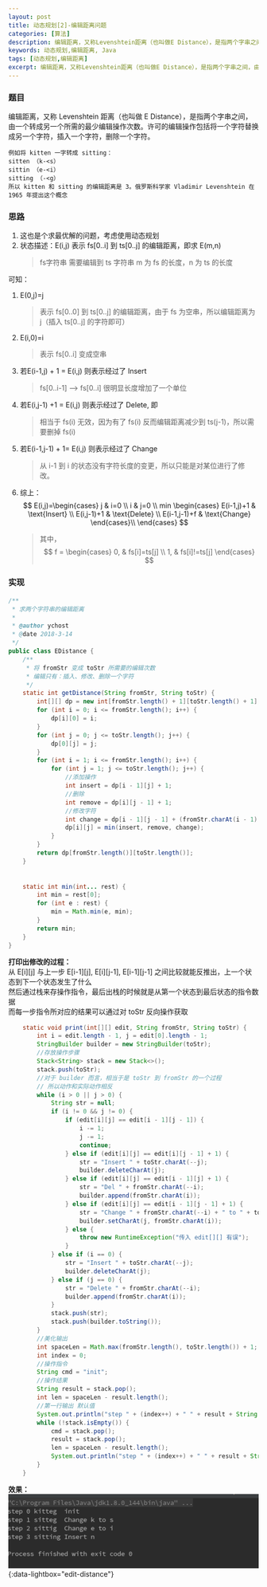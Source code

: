 ```yaml
---
layout: post
title: 动态规划[2]-编辑距离问题
categories: [算法]
description: 编辑距离，又称Levenshtein距离（也叫做E Distance），是指两个字串之间，由一个转成另一个所需的最少编辑操作次数。许可的编辑操作包括将一个字符替换成另一个字符，插入一个字符，删除一个字符。 
keywords: 动态规划,编辑距离, Java
tags: [动态规划,编辑距离]
excerpt: 编辑距离，又称Levenshtein距离（也叫做E Distance），是指两个字串之间，由一个转成另一个所需的最少编辑操作次数。许可的编辑操作包括将一个字符替换成另一个字符，插入一个字符，删除一个字符。 
---
```


### 题目
编辑距离，又称 Levenshtein 距离（也叫做 E Distance），是指两个字串之间，由一个转成另一个所需的最少编辑操作次数。许可的编辑操作包括将一个字符替换成另一个字符，插入一个字符，删除一个字符。  

```
例如将 kitten 一字转成 sitting： 
sitten （k-<s） 
sittin （e-<i） 
sitting （-<g） 
所以 kitten 和 sitting 的编辑距离是 3。俄罗斯科学家 Vladimir Levenshtein 在 1965 年提出这个概念
```

### 思路
1. 这也是个求最优解的问题，考虑使用动态规划
1. 状态描述：E(i,j) 表示 fs[0..i] 到 ts[0..j] 的编辑距离，即求 E(m,n) 
    > fs字符串 需要编辑到 ts 字符串
    > m 为 fs 的长度，n 为 ts 的长度

可知：
   1. E(0,j)=j  
      > 表示 fs[0..0] 到 ts[0..j] 的编辑距离，由于 fs 为空串，所以编辑距离为 j（插入 ts[0..j] 的字符即可）  
   1. E(i,0)=i 
      > 表示 fs[0..i] 变成空串
   1. 若E(i-1,j) + 1 = E(i,j) 则表示经过了 Insert
      > fs[0..i-1] --> fs[0..i] 很明显长度增加了一个单位
   1. 若E(i,j-1) +1 = E(i,j) 则表示经过了 Delete, 即 
      > 相当于 fs(i) 无效，因为有了 fs(i) 反而编辑距离减少到 ts(j-1)，所以需要删掉 fs(i)
   1. 若E(i-1,j-1) + 1= E(i,j) 则表示经过了 Change
      > 从 i-1 到 i 的状态没有字符长度的变更，所以只能是对某位进行了修改。
   1. 综上：
$$ 
E(i,j)=\begin{cases}
j & i=0 \\
i & j=0 \\
min \begin{cases}
E(i-1,j)+1 & \text{Insert} \\
E(i,j-1)+1 & \text{Delete} \\
E(i-1,j-1)+f & \text{Change}
\end{cases}\\
\end{cases}
$$

      > 其中，
$$
f = \begin{cases}
0, & fs[i]=ts[j] \\
1, & fs[i]!=ts[j]
\end{cases}
$$

### 实现

```java
/**
 * 求两个字符串的编辑距离
 * 
 * @author ychost
 * @date 2018-3-14
 */
public class EDistance {
    /**
     * 将 fromStr 变成 toStr 所需要的编辑次数
     * 编辑只有：插入、修改、删除一个字符
     */
    static int getDistance(String fromStr, String toStr) {
        int[][] dp = new int[fromStr.length() + 1][toStr.length() + 1];
        for (int i = 0; i <= fromStr.length(); i++) {
            dp[i][0] = i;
        }
        for (int j = 0; j <= toStr.length(); j++) {
            dp[0][j] = j;
        }
        for (int i = 1; i <= fromStr.length(); i++) {
            for (int j = 1; j <= toStr.length(); j++) {
                //添加操作
                int insert = dp[i - 1][j] + 1;
                //删除
                int remove = dp[i][j - 1] + 1;
                //修改字符
                int change = dp[i - 1][j - 1] + (fromStr.charAt(i - 1) == toStr.charAt(i - 1) ? 0 : 1);
                dp[i][j] = min(insert, remove, change);
            }
        }
        return dp[fromStr.length()][toStr.length()];
    }


    static int min(int... rest) {
        int min = rest[0];
        for (int e : rest) {
            min = Math.min(e, min);
        }
        return min;
    }
}
```

__打印出修改的过程：__  
从 E[i][j] 与上一步 E[i-1][j], E[i][j-1], E[i-1][j-1] 之间比较就能反推出，上一个状态到下一个状态发生了什么  
然后通过栈来存操作指令，最后出栈的时候就是从第一个状态到最后状态的指令数据  
而每一步指令所对应的结果可以通过对 toStr 反向操作获取

```java
    static void print(int[][] edit, String fromStr, String toStr) {
        int i = edit.length - 1, j = edit[0].length - 1;
        StringBuilder builder = new StringBuilder(toStr);
        //存放操作步骤
        Stack<String> stack = new Stack<>();
        stack.push(toStr);
        //对于 builder 而言，相当于是 toStr 到 fromStr 的一个过程
        // 所以动作和实际动作相反
        while (i > 0 || j > 0) {
            String str = null;
            if (i != 0 && j != 0) {
                if (edit[i][j] == edit[i - 1][j - 1]) {
                    i -= 1;
                    j -= 1;
                    continue;
                } else if (edit[i][j] == edit[i][j - 1] + 1) {
                    str = "Insert " + toStr.charAt(--j);
                    builder.deleteCharAt(j);
                } else if (edit[i][j] == edit[i - 1][j] + 1) {
                    str = "Del " + fromStr.charAt(--i);
                    builder.append(fromStr.charAt(i));
                } else if (edit[i][j] == edit[i - 1][j - 1] + 1) {
                    str = "Change " + fromStr.charAt(--i) + " to " + toStr.charAt(--j);
                    builder.setCharAt(j, fromStr.charAt(i));
                } else {
                    throw new RuntimeException("传入 edit[][] 有误");
                }
            } else if (i == 0) {
                str = "Insert " + toStr.charAt(--j);
                builder.deleteCharAt(j);
            } else if (j == 0) {
                str = "Delete " + fromStr.charAt(--i);
                builder.append(fromStr.charAt(i));
            }
            stack.push(str);
            stack.push(builder.toString());
        }
        //美化输出
        int spaceLen = Math.max(fromStr.length(), toStr.length()) + 1;
        int index = 0;
        //操作指令
        String cmd = "init";
        //操作结果
        String result = stack.pop();
        int len = spaceLen - result.length();
        //第一行输出 默认值
        System.out.println("step " + (index++) + " " + result + String.join("", Collections.nCopies(len, " ")) + cmd);
        while (!stack.isEmpty()) {
            cmd = stack.pop();
            result = stack.pop();
            len = spaceLen - result.length();
            System.out.println("step " + (index++) + " " + result + String.join("", Collections.nCopies(len, " ")) + cmd);
        }
    }
```

__效果：__  
[![edit-distance][img1]][img1]{:data-lightbox="edit-distance"}


[img1]: /images/post/algorithm/dp-edit-distance.png
